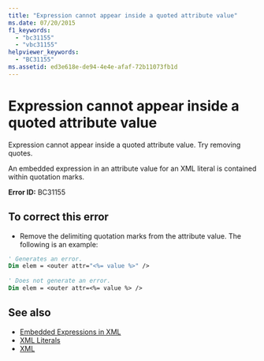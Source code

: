 ```yaml
---
title: "Expression cannot appear inside a quoted attribute value"
ms.date: 07/20/2015
f1_keywords: 
  - "bc31155"
  - "vbc31155"
helpviewer_keywords: 
  - "BC31155"
ms.assetid: ed3e618e-de94-4e4e-afaf-72b11073fb1d
---
```

# Expression cannot appear inside a quoted attribute value
Expression cannot appear inside a quoted attribute value. Try removing quotes.  
  
 An embedded expression in an attribute value for an XML literal is contained within quotation marks.  
  
 **Error ID:** BC31155  
  
## To correct this error  
  
-   Remove the delimiting quotation marks from the attribute value. The following is an example:  
  
```vb  
' Generates an error.  
Dim elem = <outer attr="<%= value %>" />  
  
' Does not generate an error.  
Dim elem = <outer attr=<%= value %> />  
```  
  
## See also
- [Embedded Expressions in XML](../../visual-basic/programming-guide/language-features/xml/embedded-expressions-in-xml.md)
- [XML Literals](../../visual-basic/language-reference/xml-literals/index.md)
- [XML](../../visual-basic/programming-guide/language-features/xml/index.md)
